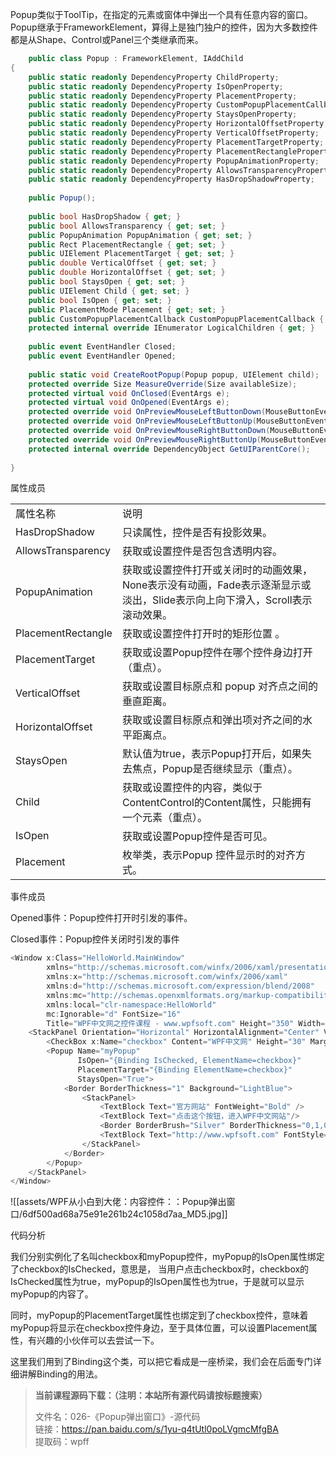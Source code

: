 Popup类似于ToolTip，在指定的元素或窗体中弹出一个具有任意内容的窗口。Popup继承于FrameworkElement，算得上是独门独户的控件，因为大多数控件都是从Shape、Control或Panel三个类继承而来。

```cs
	public class Popup : FrameworkElement, IAddChild
{
    public static readonly DependencyProperty ChildProperty;
    public static readonly DependencyProperty IsOpenProperty;
    public static readonly DependencyProperty PlacementProperty;
    public static readonly DependencyProperty CustomPopupPlacementCallbackProperty;
    public static readonly DependencyProperty StaysOpenProperty;
    public static readonly DependencyProperty HorizontalOffsetProperty;
    public static readonly DependencyProperty VerticalOffsetProperty;
    public static readonly DependencyProperty PlacementTargetProperty;
    public static readonly DependencyProperty PlacementRectangleProperty;
    public static readonly DependencyProperty PopupAnimationProperty;
    public static readonly DependencyProperty AllowsTransparencyProperty;
    public static readonly DependencyProperty HasDropShadowProperty;
 
    public Popup();
 
    public bool HasDropShadow { get; }
    public bool AllowsTransparency { get; set; }
    public PopupAnimation PopupAnimation { get; set; }
    public Rect PlacementRectangle { get; set; }
    public UIElement PlacementTarget { get; set; }
    public double VerticalOffset { get; set; }
    public double HorizontalOffset { get; set; }
    public bool StaysOpen { get; set; }
    public UIElement Child { get; set; }
    public bool IsOpen { get; set; }
    public PlacementMode Placement { get; set; }
    public CustomPopupPlacementCallback CustomPopupPlacementCallback { get; set; }
    protected internal override IEnumerator LogicalChildren { get; }
 
    public event EventHandler Closed;
    public event EventHandler Opened;
 
    public static void CreateRootPopup(Popup popup, UIElement child);
    protected override Size MeasureOverride(Size availableSize);
    protected virtual void OnClosed(EventArgs e);
    protected virtual void OnOpened(EventArgs e);
    protected override void OnPreviewMouseLeftButtonDown(MouseButtonEventArgs e);
    protected override void OnPreviewMouseLeftButtonUp(MouseButtonEventArgs e);
    protected override void OnPreviewMouseRightButtonDown(MouseButtonEventArgs e);
    protected override void OnPreviewMouseRightButtonUp(MouseButtonEventArgs e);
    protected internal override DependencyObject GetUIParentCore();
 
}
```

属性成员

|   |   |
|---|---|
|属性名称|说明|
|HasDropShadow|只读属性，控件是否有投影效果。|
|AllowsTransparency|获取或设置控件是否包含透明内容。|
|PopupAnimation|获取或设置控件打开或关闭时的动画效果，None表示没有动画，Fade表示逐渐显示或淡出，Slide表示向上向下滑入，Scroll表示滚动效果。|
|PlacementRectangle|获取或设置控件打开时的矩形位置 。|
|PlacementTarget|获取或设置Popup控件在哪个控件身边打开（重点）。|
|VerticalOffset|获取或设置目标原点和 popup 对齐点之间的垂直距离。|
|HorizontalOffset|获取或设置目标原点和弹出项对齐之间的水平距离点。|
|StaysOpen|默认值为true，表示Popup打开后，如果失去焦点，Popup是否继续显示（重点）。|
|Child|获取或设置控件的内容，类似于ContentControl的Content属性，只能拥有一个元素（重点）。|
|IsOpen|获取或设置Popup控件是否可见。|
|Placement|枚举类，表示Popup 控件显示时的对齐方式。|

事件成员

Opened事件：Popup控件打开时引发的事件。

Closed事件：Popup控件关闭时引发的事件

```cs
<Window x:Class="HelloWorld.MainWindow"
        xmlns="http://schemas.microsoft.com/winfx/2006/xaml/presentation"
        xmlns:x="http://schemas.microsoft.com/winfx/2006/xaml"
        xmlns:d="http://schemas.microsoft.com/expression/blend/2008"
        xmlns:mc="http://schemas.openxmlformats.org/markup-compatibility/2006"
        xmlns:local="clr-namespace:HelloWorld"
        mc:Ignorable="d" FontSize="16"
        Title="WPF中文网之控件课程 - www.wpfsoft.com" Height="350" Width="500">
    <StackPanel Orientation="Horizontal" HorizontalAlignment="Center" VerticalAlignment="Center">
        <CheckBox x:Name="checkbox" Content="WPF中文网" Height="30" Margin="5" ToolTip="WPF中文网之控件课程"/>
        <Popup Name="myPopup" 
               IsOpen="{Binding IsChecked, ElementName=checkbox}" 
               PlacementTarget="{Binding ElementName=checkbox}" 
               StaysOpen="True">
            <Border BorderThickness="1" Background="LightBlue">
                <StackPanel>
                    <TextBlock Text="官方网站" FontWeight="Bold" />
                    <TextBlock Text="点击这个按钮，进入WPF中文网站"/>
                    <Border BorderBrush="Silver" BorderThickness="0,1,0,0" Margin="0,4"/>
                    <TextBlock Text="http://www.wpfsoft.com" FontStyle="Italic"/>
                </StackPanel>
            </Border>
        </Popup>
    </StackPanel>
</Window>
```

![[assets/WPF从小白到大佬：内容控件：：Popup弹出窗口/6df500ad68a75e91e261b24c1058d7aa_MD5.jpg]]

代码分析

我们分别实例化了名叫checkbox和myPopup控件，myPopup的IsOpen属性绑定了checkbox的IsChecked，意思是， 当用户点击checkbox时，checkbox的IsChecked属性为true，myPopup的IsOpen属性也为true，于是就可以显示myPopup的内容了。

同时，myPopup的PlacementTarget属性也绑定到了checkbox控件，意味着myPopup将显示在checkbox控件身边，至于具体位置，可以设置Placement属性，有兴趣的小伙伴可以去尝试一下。

这里我们用到了Binding这个类，可以把它看成是一座桥梁，我们会在后面专门详细讲解Binding的用法。

> **当前课程源码下载：（注明：本站所有源代码请按标题搜索）**
> 
> 文件名：026-《Popup弹出窗口》-源代码  
> 链接：https://pan.baidu.com/s/1yu-q4tUtl0poLVgmcMfgBA  
> 提取码：wpff